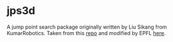 # jps3d
A jump point search package originally written by Liu Sikang from KumarRobotics. Taken from this [repo](https://github.com/KumarRobotics/jps3d) and modified by EPFL [here](https://github.com/lis-epfl/multi_agent_pkgs).
